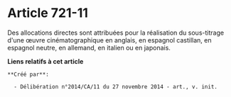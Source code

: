 # Article 721-11

Des allocations directes sont attribuées pour la réalisation du sous-titrage d'une œuvre cinématographique en anglais, en
espagnol castillan, en espagnol neutre, en allemand, en italien ou en japonais.

**Liens relatifs à cet article**

	**Créé par**:

	  - Délibération n°2014/CA/11 du 27 novembre 2014 - art., v. init.
